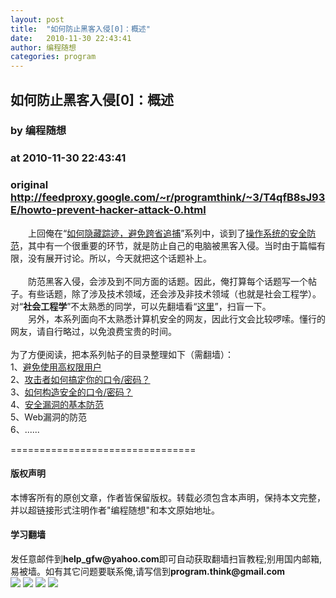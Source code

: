 ```yaml
---
layout: post
title:  "如何防止黑客入侵[0]：概述"
date:   2010-11-30 22:43:41
author: 编程随想
categories: program
---
```


## 如何防止黑客入侵[0]：概述
### by 编程随想
### at 2010-11-30 22:43:41
### original <http://feedproxy.google.com/~r/programthink/~3/T4qfB8sJ93E/howto-prevent-hacker-attack-0.html>

　　上回俺在“<a href="http://program-think.blogspot.com/2010/04/howto-cover-your-tracks-0.html">如何隐藏踪迹，避免跨省追捕</a>”系列中，谈到了<a href="http://program-think.blogspot.com/2010/05/howto-cover-your-tracks-3.html">操作系统的安全防范</a>，其中有一个很重要的环节，就是防止自己的电脑被黑客入侵。当时由于篇幅有限，没有展开讨论。所以，今天就把这个话题补上。<br><br>　　防范黑客入侵，会涉及到不同方面的话题。因此，俺打算每个话题写一个帖子。有些话题，除了涉及技术领域，还会涉及非技术领域（也就是社会工程学）。对“<b>社会工程学</b>”不太熟悉的同学，可以先翻墙看“<a href="http://program-think.blogspot.com/2009/05/social-engineering-0-overview.html">这里</a>”，扫盲一下。<br>　　另外，本系列面向不太熟悉计算机安全的网友，因此行文会比较啰嗦。懂行的网友，请自行略过，以免浪费宝贵的时间。<br><br>为了方便阅读，把本系列帖子的目录整理如下（需翻墙）：<br>1、<a href="http://program-think.blogspot.com/2010/06/howto-prevent-hacker-attack-1.html">避免使用高权限用户</a><br>2、<a href="http://program-think.blogspot.com/2010/06/howto-prevent-hacker-attack-2.html">攻击者如何搞定你的口令/密码？</a><br>3、<a href="http://program-think.blogspot.com/2010/06/howto-prevent-hacker-attack-3.html">如何构造安全的口令/密码？</a><br>4、<a href="http://program-think.blogspot.com/2010/08/howto-prevent-hacker-attack-4.html">安全漏洞的基本防范</a><br>5、Web漏洞的防范<br>6、......<div>================================
<h4>版权声明</h4>
本博客所有的原创文章，作者皆保留版权。转载必须包含本声明，保持本文完整，并以超链接形式注明作者"编程随想"和本文原始地址。
<h4>学习翻墙</h4>
发任意邮件到<b>help_gfw@yahoo.com</b>即可自动获取翻墙扫盲教程;别用国内邮箱,易被墙。如有其它问题要联系俺,请写信到<b>program.think@gmail.com</b><img width="1" height="1" src="https://blogger.googleusercontent.com/tracker/5235590154125226279-7693162845910825934?l=program-think.blogspot.com" alt=""></div><div>
<a href="http://feeds.feedburner.com/~ff/programthink?a=T4qfB8sJ93E:w8nWkaTspAw:yIl2AUoC8zA"><img src="http://feeds.feedburner.com/~ff/programthink?d=yIl2AUoC8zA" border="0"></a> <a href="http://feeds.feedburner.com/~ff/programthink?a=T4qfB8sJ93E:w8nWkaTspAw:qj6IDK7rITs"><img src="http://feeds.feedburner.com/~ff/programthink?d=qj6IDK7rITs" border="0"></a> <a href="http://feeds.feedburner.com/~ff/programthink?a=T4qfB8sJ93E:w8nWkaTspAw:7Q72WNTAKBA"><img src="http://feeds.feedburner.com/~ff/programthink?d=7Q72WNTAKBA" border="0"></a> <a href="http://feeds.feedburner.com/~ff/programthink?a=T4qfB8sJ93E:w8nWkaTspAw:V_sGLiPBpWU"><img src="http://feeds.feedburner.com/~ff/programthink?i=T4qfB8sJ93E:w8nWkaTspAw:V_sGLiPBpWU" border="0"></a>
</div><img src="http://feeds.feedburner.com/~r/programthink/~4/T4qfB8sJ93E" height="1" width="1">